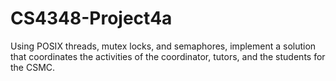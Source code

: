 # CS4348-Project4a
Using POSIX threads, mutex locks, and semaphores, implement a solution that coordinates the activities of the coordinator, tutors, and the students for the CSMC.
